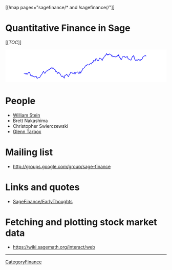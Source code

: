 
[[!map pages="sagefinance/* and !sagefinance/*/*"]] 


# Quantitative Finance in Sage

[[_TOC_]] 

<a href="sagefinance/mrw.png">![sagefinance/mrw.png](sagefinance/mrw.png)</a> 


# People

   * <a href="/WilliamStein">William Stein</a> 
   * Brett Nakashima 
   * Christopher Swierczewski 
   * <a href="/GlennTarbox">Glenn Tarbox</a> 

# Mailing list

   * <a href="http://groups.google.com/group/sage-finance">http://groups.google.com/group/sage-finance</a> 

# Links and quotes

   * <a href="/SageFinance/EarlyThoughts">SageFinance/EarlyThoughts</a> 

# Fetching and plotting stock market data

   * <a href="https://wiki.sagemath.org/interact/web">https://wiki.sagemath.org/interact/web</a> 


---

 

<a href="/CategoryFinance">CategoryFinance</a> 
